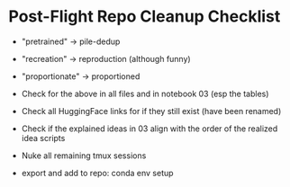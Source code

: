 # Post-Flight Repo Cleanup Checklist

- "pretrained" -> pile-dedup
- "recreation" -> reproduction (although funny)
- "proportionate" -> proportioned

- Check for the above in all files and in notebook 03 (esp the tables)
- Check all HuggingFace links for if they still exist (have been renamed)
- Check if the explained ideas in 03 align with the order of the realized idea scripts
- Nuke all remaining tmux sessions
- export and add to repo: conda env setup
